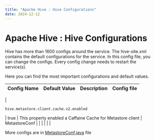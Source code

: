 ```yaml
---
title: "Apache Hive : Hive Configurations"
date: 2024-12-12
---
```










# Apache Hive : Hive Configurations






Hive has more than 1600 configs around the service. The hive-site.xml contains the default configurations for the service. In this config file, you can change the configs. Every config change needs to restart the service(s).

Here you can find the most important configurations and default values.



| Config Name | Default Value | Description | Config file |
| --- | --- | --- | --- |
| 
```
hive.metastore.client.cache.v2.enabled
```
 | true | This property enabled a Caffaine Cache for Metastore client | MetastoreConf |
|  |  |  |  |

  


More configs are in [MetastoreConf.java](https://github.com/apache/hive/blob/master/standalone-metastore/metastore-common/src/main/java/org/apache/hadoop/hive/metastore/conf/MetastoreConf.java) file



 

 

